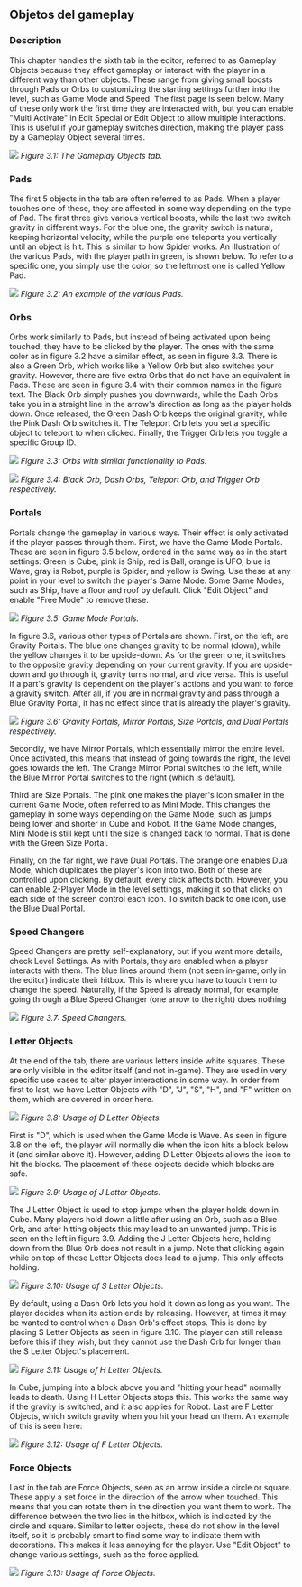 ## Objetos del gameplay

### Description
This chapter handles the sixth tab in the editor, referred to as Gameplay Objects because they affect gameplay or interact with the player in a different way than other objects. These range from giving small boosts through Pads or Orbs to customizing the starting settings further into the level, such as Game Mode and Speed. The first page is seen below. Many of these only work the first time they are interacted with, but you can enable "Multi Activate" in Edit Special or Edit Object to allow multiple interactions. This is useful if your gameplay switches direction, making the player pass by a Gameplay Object several times.

![](https://guia.editorgd.xyz/assets/img/figures/32.png)
*Figure 3.1: The Gameplay Objects tab.*<br>

### Pads
The first 5 objects in the tab are often referred to as Pads. When a player touches one of these, they are affected in some way depending on the type of Pad. The first three give various vertical boosts, while the last two switch gravity in different ways. For the blue one, the gravity switch is natural, keeping horizontal velocity, while the purple one teleports you vertically until an object is hit. This is similar to how Spider works. An illustration of the various Pads, with the player path in green, is shown below. To refer to a specific one, you simply use the color, so the leftmost one is called Yellow Pad.

![](https://guia.editorgd.xyz/assets/img/figures/33.png)
*Figure 3.2: An example of the various Pads.*<br>

### Orbs
Orbs work similarly to Pads, but instead of being activated upon being touched, they have to be clicked by the player. The ones with the same color as in figure 3.2 have a similar effect, as seen in figure 3.3. There is also a Green Orb, which works like a Yellow Orb but also switches your gravity. However, there are five extra Orbs that do not have an equivalent in Pads. These are seen in figure 3.4 with their common names in the figure text. The Black Orb simply pushes you downwards, while the Dash Orbs take you in a straight line in the arrow's direction as long as the player holds down. Once released, the Green Dash Orb keeps the original gravity, while the Pink Dash Orb switches it. The Teleport Orb lets you set a specific object to teleport to when clicked. Finally, the Trigger Orb lets you toggle a specific Group ID.

![](https://guia.editorgd.xyz/assets/img/figures/34.png)
*Figure 3.3: Orbs with similar functionality to Pads.*<br>

![](https://guia.editorgd.xyz/assets/img/figures/35.png)
*Figure 3.4: Black Orb, Dash Orbs, Teleport Orb, and Trigger Orb respectively.*<br>

### Portals
Portals change the gameplay in various ways. Their effect is only activated if the player passes through them. First, we have the Game Mode Portals. These are seen in figure 3.5 below, ordered in the same way as in the start settings: Green is Cube, pink is Ship, red is Ball, orange is UFO, blue is Wave, gray is Robot, purple is Spider, and yellow is Swing. Use these at any point in your level to switch the player's Game Mode. Some Game Modes, such as Ship, have a floor and roof by default. Click "Edit Object" and enable "Free Mode" to remove these.

![](https://guia.editorgd.xyz/assets/img/figures/36.png)
*Figure 3.5: Game Mode Portals.*<br>

In figure 3.6, various other types of Portals are shown. First, on the left, are Gravity Portals. The blue one changes gravity to be normal (down), while the yellow changes it to be upside-down. As for the green one, it switches to the opposite gravity depending on your current gravity. If you are upside-down and go through it, gravity turns normal, and vice versa. This is useful if a part's gravity is dependent on the player's actions and you want to force a gravity switch. After all, if you are in normal gravity and pass through a Blue Gravity Portal, it has no effect since that is already the player's gravity.

![](https://guia.editorgd.xyz/assets/img/figures/37.png)
*Figure 3.6: Gravity Portals, Mirror Portals, Size Portals, and Dual Portals respectively.*<br>

Secondly, we have Mirror Portals, which essentially mirror the entire level. Once activated, this means that instead of going towards the right, the level goes towards the left. The Orange Mirror Portal switches to the left, while the Blue Mirror Portal switches to the right (which is default).

Third are Size Portals. The pink one makes the player's icon smaller in the current Game Mode, often referred to as Mini Mode. This changes the gameplay in some ways depending on the Game Mode, such as jumps being lower and shorter in Cube and Robot. If the Game Mode changes, Mini Mode is still kept until the size is changed back to normal. That is done with the Green Size Portal.

Finally, on the far right, we have Dual Portals. The orange one enables Dual Mode, which duplicates the player's icon into two. Both of these are controlled upon clicking. By default, every click affects both. However, you can enable 2-Player Mode in the level settings, making it so that clicks on each side of the screen control each icon. To switch back to one icon, use the Blue Dual Portal.

### Speed Changers
Speed Changers are pretty self-explanatory, but if you want more details, check Level Settings. As with Portals, they are enabled when a player interacts with them. The blue lines around them (not seen in-game, only in the editor) indicate their hitbox. This is where you have to touch them to change the speed. Naturally, if the Speed is already normal, for example, going through a Blue Speed Changer (one arrow to the right) does nothing

![](https://guia.editorgd.xyz/assets/img/figures/38.png)
*Figure 3.7: Speed Changers.*<br>

### Letter Objects
At the end of the tab, there are various letters inside white squares. These are only visible in the editor itself (and not in-game). They are used in very specific use cases to alter player interactions in some way. In order from first to last, we have Letter Objects with "D", "J", "S", "H", and "F" written on them, which are covered in order here.

![](https://guia.editorgd.xyz/assets/img/figures/39.png)
*Figure 3.8: Usage of D Letter Objects.*<br>

First is "D", which is used when the Game Mode is Wave. As seen in figure 3.8 on the left, the player will normally die when the icon hits a block below it (and similar above it). However, adding D Letter Objects allows the icon to hit the blocks. The placement of these objects decide which blocks are safe.

![](https://guia.editorgd.xyz/assets/img/figures/40.png)
*Figure 3.9: Usage of J Letter Objects.*<br>

The J Letter Object is used to stop jumps when the player holds down in Cube. Many players hold down a little after using an Orb, such as a Blue Orb, and after hitting objects this may lead to an unwanted jump. This is seen on the left in figure 3.9. Adding the J Letter Objects here, holding down from the Blue Orb does not result in a jump. Note that clicking again while on top of these Letter Objects does lead to a jump. This only affects holding.

![](https://guia.editorgd.xyz/assets/img/figures/41.png)
*Figure 3.10: Usage of S Letter Objects.*<br>

By default, using a Dash Orb lets you hold it down as long as you want. The player decides when its action ends by releasing. However, at times it may be wanted to control when a Dash Orb's effect stops. This is done by placing S Letter Objects as seen in figure 3.10. The player can still release before this if they wish, but they cannot use the Dash Orb for longer than the S Letter Object's placement.

![](https://guia.editorgd.xyz/assets/img/figures/42.png)
*Figure 3.11: Usage of H Letter Objects.*<br>

In Cube, jumping into a block above you and "hitting your head" normally
leads to death. Using H Letter Objects stops this. This works the same way if
the gravity is switched, and it also applies for Robot. Last are F Letter Objects,
which switch gravity when you hit your head on them. An example of this is
seen here:

![](https://guia.editorgd.xyz/assets/img/figures/43.png)
*Figure 3.12: Usage of F Letter Objects.*<br>

### Force Objects
Last in the tab are Force Objects, seen as an arrow inside a circle or square. These apply a set force in the direction of the arrow when touched. This means that you can rotate them in the direction you want them to work. The difference between the two lies in the hitbox, which is indicated by the circle and square. Similar to letter objects, these do not show in the level itself, so it is probably smart to find some way to indicate them with decorations. This makes it less annoying for the player. Use "Edit Object" to change various settings, such as the force applied.

![](https://guia.editorgd.xyz/assets/img/figures/44.png)
*Figure 3.13: Usage of Force Objects.*<br>